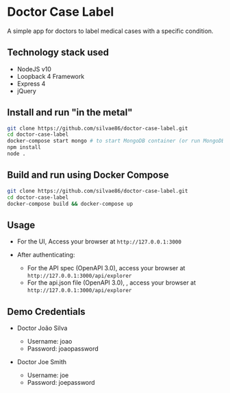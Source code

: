 # Doctor Case Label



A simple app for doctors to label medical cases with a specific condition.

## Technology stack used

- NodeJS v10
- Loopback 4 Framework
- Express 4
- jQuery

## Install and run "in the metal"

```bash
git clone https://github.com/silvae86/doctor-case-label.git
cd doctor-case-label
docker-compose start mongo # to start MongoDB container (or run MongoDB 3.6 on 127.0.0.1:27019)
npm install
node .
```

## Build and run using Docker Compose


```bash
git clone https://github.com/silvae86/doctor-case-label.git
cd doctor-case-label
docker-compose build && docker-compose up
```

## Usage

- For the UI, Access your browser at `http://127.0.0.1:3000`

- After authenticating:
    - For the API spec (OpenAPI 3.0), access your browser at `http://127.0.0.1:3000/api/explorer`
    - For the api.json file (OpenAPI 3.0), , access your browser at `http://127.0.0.1:3000/api/explorer`
    
## Demo Credentials

- Doctor João Silva
    - Username: joao
    - Password: joaopassword
    
- Doctor Joe Smith
    - Username: joe
    - Password: joepassword 


